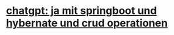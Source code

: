 # [chatgpt: ja mit springboot und hybernate und crud operationen](https://chatgpt.com/c/67a9081f-9d80-800d-93bc-4335f288e05d)

